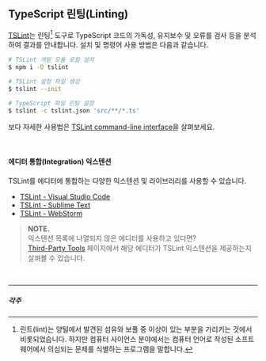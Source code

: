 ## TypeScript 린팅(Linting)

[TSLint](https://palantir.github.io/tslint/)는 린팅[^1] 도구로 TypeScript 코드의 가독성, 유지보수 및 오류를 검사 등을 분석하여 결과를 안내합니다. 설치 및 명령어 사용 방법은 다음과 같습니다.

```sh
# TSLint 개발 모듈 로컬 설치
$ npm i -D tslint

# TSLint 설정 파일 생성
$ tslint --init

# TypeScript 파일 린팅 설정
$ tslint -c tslint.json 'src/**/*.ts'
```

보다 자세한 사용법은 [TSLint command-line interface][1]을 살펴보세요.

<br>

#### 에디터 통합(Integration) 익스텐션

TSLint를 에디터에 통합하는 다양한 익스텐션 및 라이브러리를 사용할 수 있습니다.

- [TSLint - Visual Studio Code][2]
- [TSLint - Sublime Text][3]
- [TSLint - WebStorm][4]

> **NOTE.**<br>
> 익스텐션 목록에 나열되지 않은 에디터를 사용하고 있다면?<br>
> [Third-Party Tools][5] 페이지에서 해당 에디터가 TSLint 익스텐션을 제공하는지 살펴볼 수 있습니다.

<br>

---

##### 각주

[^1]: 린트(lint)는 양털에서 발견된 섬유와 보풀 중 이상이 있는 부분을 가리키는 것에서 비롯되었습니다. 하지만 컴퓨터 사이언스 분야에서는 컴퓨터 언어로 작성된 소프트웨어에서 의심되는 문제를 식별하는 프로그램을 말합니다.

<!-- 링크 -->

[1]: https://palantir.github.io/tslint/usage/cli/
[2]: https://marketplace.visualstudio.com/items?itemName=eg2.tslint
[3]: https://packagecontrol.io/packages/SublimeLinter-tslint
[4]: https://www.jetbrains.com/help/webstorm/tslint.html
[5]: https://palantir.github.io/tslint/usage/third-party-tools/

<!-- ## 참고

- [TypeScript](http://www.typescriptlang.org/)
- [TSLint](https://palantir.github.io/tslint/) -->
